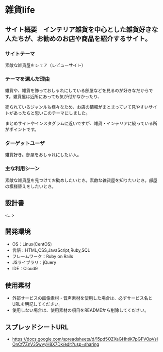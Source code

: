 # 雑貨life

## サイト概要　インテリア雑貨を中心とした雑貨好きな人たちが、お勧めのお店や商品を紹介するサイト。
### サイトテーマ

素敵な雑貨屋をシェア（レビューサイト）

### テーマを選んだ理由
雑貨や、雑貨を飾っておしゃれにしている部屋などを見るのが好きなだからです。雑貨屋は近所にあっても気が付かなかったり、

売られているジャンルも様々なため、お店の情報がまとまっていて見やすいサイトがあったらと思いこのテーマにしました。

まとめサイトやインスタグラムに近いですが、雑貨・インテリアに絞っている所がポイントです。

### ターゲットユーザ
雑貨好き。部屋をおしゃれにしたい人。

### 主な利用シーン
素敵な雑貨屋を見つけてお勧めしたいとき。素敵な雑貨屋を知りたいとき。部屋の模様替えをしたいとき。

## 設計書
<...>

## 開発環境
- OS：Linux(CentOS)
- 言語：HTML,CSS,JavaScript,Ruby,SQL
- フレームワーク：Ruby on Rails
- JSライブラリ：jQuery
- IDE：Cloud9

## 使用素材
- 外部サービスの画像素材・音声素材を使用した場合は、必ずサービス名とURLを明記してください。
- 使用しない場合は、使用素材の項目をREADMEから削除してください。

## スプレッドシートURL
- https://docs.google.com/spreadsheets/d/15pd5OZXaGHhtlK7pGFVOpVslOnCf7ZnV35wvyH8X7Dk/edit?usp=sharing
